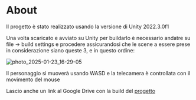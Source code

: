 # About

Il progetto è stato realizzato usando la versione di Unity 2022.3.0f1

Una volta scaricato e avviato su Unity per buildarlo è necessario andatre su file -> build settings e procedere assicurandosi che le scene a essere prese in considerazione siano queste 3, e in questo ordine:

![photo_2025-01-23_16-29-05](https://github.com/user-attachments/assets/ee3fdfe1-7a77-4098-b678-f0bb6a1d70de)

Il personaggio si muoverà usando WASD e la telecamera è controllata con il movimento del mouse 

Lascio anche un link al Google Drive con la build del [progetto](https://drive.google.com/drive/folders/1B6He3lBuB-GKOZV69rdQfUQSRSBRGDBd?usp=sharing)


